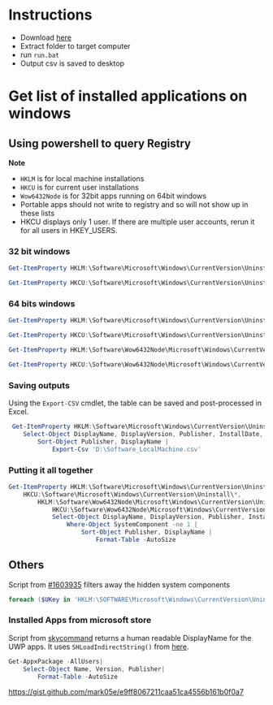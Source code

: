 # Instructions
- Download [here](https://github.com/lokkelvin2/sysadmin/archive/refs/tags/v2.zip)
- Extract folder to target computer
- run `run.bat`
- Output csv is saved to desktop

# Get list of installed applications on windows


## Using powershell to query Registry
**Note** 
- `HKLM` is for local machine installations
- `HKCU` is for current user installations
- `Wow6432Node` is for 32bit apps running on 64bit windows
- Portable apps should not write to registry and so will not show up in these lists
- HKCU displays only 1 user. If there are multiple user accounts, rerun it for all users in HKEY_USERS.


### 32 bit windows
```powershell
Get-ItemProperty HKLM:\Software\Microsoft\Windows\CurrentVersion\Uninstall\* | Select-Object DisplayName, DisplayVersion, Publisher, InstallDate, SystemComponent  | Sort-Object Publisher, DisplayName | Format-Table -AutoSize

Get-ItemProperty HKCU:\Software\Microsoft\Windows\CurrentVersion\Uninstall\* | Select-Object DisplayName, DisplayVersion, Publisher, InstallDate, SystemComponent  | Sort-Object Publisher, DisplayName | Format-Table -AutoSize
```

### 64 bits windows
```powershell
Get-ItemProperty HKLM:\Software\Microsoft\Windows\CurrentVersion\Uninstall\* | Select-Object DisplayName, DisplayVersion, Publisher, InstallDate, SystemComponent  | Sort-Object Publisher, DisplayName | Format-Table -AutoSize

Get-ItemProperty HKCU:\Software\Microsoft\Windows\CurrentVersion\Uninstall\* | Select-Object DisplayName, DisplayVersion, Publisher, InstallDate, SystemComponent  | Sort-Object Publisher, DisplayName | Format-Table -AutoSize

Get-ItemProperty HKLM:\Software\Wow6432Node\Microsoft\Windows\CurrentVersion\Uninstall\* | Select-Object DisplayName, DisplayVersion, Publisher, InstallDate, SystemComponent  | Sort-Object Publisher, DisplayName | Format-Table -AutoSize

Get-ItemProperty HKCU:\Software\Wow6432Node\Microsoft\Windows\CurrentVersion\Uninstall\* | Select-Object DisplayName, DisplayVersion, Publisher, InstallDate, SystemComponent  | Sort-Object Publisher, DisplayName | Format-Table -AutoSize
```
### Saving outputs
Using the `Export-CSV` cmdlet, the table can be saved and post-processed in Excel.
``` powershell
 Get-ItemProperty HKLM:\Software\Microsoft\Windows\CurrentVersion\Uninstall\* | 
    Select-Object DisplayName, DisplayVersion, Publisher, InstallDate, SystemComponent  | 
        Sort-Object Publisher, DisplayName | 
            Export-Csv 'D:\Software_LocalMachine.csv'
```

### Putting it all together
```powershell
Get-ItemProperty HKLM:\Software\Microsoft\Windows\CurrentVersion\Uninstall\*,
    HKCU:\Software\Microsoft\Windows\CurrentVersion\Uninstall\*,
        HKLM:\Software\Wow6432Node\Microsoft\Windows\CurrentVersion\Uninstall\*,
            HKCU:\Software\Wow6432Node\Microsoft\Windows\CurrentVersion\Uninstall\* | 
            Select-Object DisplayName, DisplayVersion, Publisher, InstallDate, SystemComponent  | 
                Where-Object SystemComponent -ne 1 |
                    Sort-Object Publisher, DisplayName | 
                        Format-Table -AutoSize
```

## Others
Script from
[#1603935](https://superuser.com/a/1603935) filters away the hidden system components
```powershell
foreach ($UKey in 'HKLM:\SOFTWARE\Microsoft\Windows\CurrentVersion\Uninstall\*','HKLM:\SOFTWARE\Wow6432node\Microsoft\Windows\CurrentVersion\Uninstall\*','HKCU:\SOFTWARE\Microsoft\Windows\CurrentVersion\Uninstall\*','HKCU:\SOFTWARE\Wow6432node\Microsoft\Windows\CurrentVersion\Uninstall\*'){foreach ($Product in (Get-ItemProperty $UKey -ErrorAction SilentlyContinue)){if($Product.DisplayName -and $Product.SystemComponent -ne 1){$Product.DisplayName}}}
```


### Installed Apps from microsoft store
Script from [skycommand](https://github.com/skycommand/AdminScripts/blob/67701785cf74a43c2d74d4f2111f9191e8df244b/AppX/Inventory%20AppX%20Packages.ps1) returns a human readable DisplayName for the UWP apps. It uses `SHLoadIndirectString()` from [here](https://github.com/SamuelArnold/StarKill3r/blob/master/Star%20Killer/Star%20Killer/bin/Debug/Scripts/SANS-SEC505-master/scripts/Day1-PowerShell/Expand-IndirectString.ps1).
```powershell
Get-AppxPackage -AllUsers|
    Select-Object Name, Version, Publisher|
        Format-Table -AutoSize
```


https://gist.github.com/mark05e/e9ff8067211caa51ca4556b161b0f0a7

